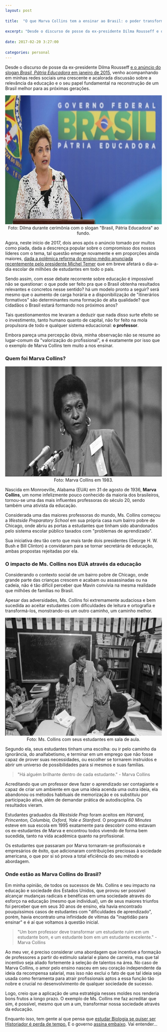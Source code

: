 ```yaml
---
layout: post

title:  "O que Marva Collins tem a ensinar ao Brasil: o poder transformador da educação"

excerpt: "Desde o discurso de posse da ex-presidente Dilma Rousseff e o anúncio do slogan *Brasil, Pátria Educadora* em janeiro de 2015, venho acompanhando em minhas redes sociais uma crescente e acalorada discussão sobre a relevância da educação e o seu papel fundamental na reconstrução [...]"

date: 2017-02-20 3:27:00

categories: personal
---
```


Desde o discurso de posse da ex-presidente Dilma Rousseff <a href="http://www.brasil.gov.br/governo/2015/01/dilma-toma-posse-e-anuncia-lema-do-novo-governo-201cbrasil-patria-educadora201d" target="_blank">e o anúncio do slogan *Brasil, Pátria Educadora* em janeiro de 2015</a>, venho acompanhando em minhas redes sociais uma crescente e acalorada discussão sobre a relevância da educação e o seu papel fundamental na reconstrução de um Brasil melhor para as próximas gerações. 

<div style="text-align:center" markdown="1">
<img src="/img/dilma_educadora.jpg" width="740" height="415" class="img-responsive center-block" />
<br />
Foto: Dilma durante cerimônia com o slogan "Brasil, Pátria Educadora" ao fundo.
</div>

Agora, neste início de 2017, dois anos após o anúncio tomado por muitos como piada, dada a descrença popular sobre o compromisso dos nossos líderes com o tema, tal questão emerge novamente e em proporções ainda maiores, <a href="http://g1.globo.com/educacao/noticia/temer-sanciona-a-medida-provisoria-da-reforma-do-ensino-medio.ghtml" target="_blank">dada a polêmica reforma do ensino médio anunciada recentemente pelo presidente Michel Temer</a> que em breve afetará o dia-a-dia escolar de milhões de estudantes em todo o país. 

Sendo assim, com esse debate recorrente sobre educação é impossível não se questionar: o que pode ser feito pra que o Brasil obtenha resultados relevantes e concretos nesse sentido? há um modelo pronto a seguir? será mesmo que o aumento de carga horária e a disponibilização de "itinerários formativos" são determinantes numa formação de alta qualidade? que cidadãos o Brasil estará formando nos próximos anos?

Tais questionamentos me levaram a deduzir que nada disso surte efeito se o investimento, tanto humano quanto de capital, não for feito na mola propulsora de todo e qualquer sistema educacional: **o professor**.

Embora pareça uma percepção óbvia, minha observação não se resume ao lugar-comum da "valorização do profissional", e é exatamente por isso que o exemplo de Marva Collins tem muito a nos ensinar.

### Quem foi Marva Collins?

<div style="text-align:center" markdown="1">
<img src="/img/marva-collins.png" width="678" height="354" class="img-responsive center-block" />
<br />
Foto: Marva Collins em 1983.
</div>

Nascida em Monroeville, Alabama (EUA) em 31 de agosto de 1936, **Marva Collins**, um nome infelizmente pouco conhecido da maioria dos brasileiros, tornou-se uma das mais influentes professoras do século 20, sendo também uma ativista da educação.

Considerada uma das maiores professoras do mundo, Ms. Collins começou a *Westside Preparatory School* em sua própria casa num bairro pobre de Chicago, onde abriu as portas a estudantes que tinham sido abandonados pelo sistema escolar público taxados com "problemas de aprendizado".

Sua iniciativa deu tão certo que mais tarde dois presidentes (George H. W. Bush e Bill Clinton) a convidaram para se tornar secretária de educação, ambas propostas rejeitadas por ela.

### O impacto de Ms. Collins nos EUA através da educação

Considerando o contexto social de um bairro pobre de Chicago, onde grande parte das crianças crescem e acabam ou assassinadas ou na cadeia, não é tão difícil perceber que Mavin convivia na mesma realidade que milhões de famílias no Brasil.

Apesar das adversidades, Ms. Collins foi extremamente audaciosa e bem sucedida ao aceitar estudantes com dificuldades de leitura e ortografia e transformá-los, monstrando-os um outro caminho, um caminho melhor.

<div style="text-align:center" markdown="1">
<img src="/img/ms_collins_students.jpg" width="662" height="380" class="img-responsive center-block" />
<br />
Foto: Ms. Collins com seus estudantes em sala de aula.
</div>

Segundo ela, seus estudantes tinham uma escolha: ou ir pelo caminho da ignorância, do analfabetismo, e terminar em um emprego que não fosse capaz de prover suas necessidades, ou escolher se tornarem instruídos e abrir um universo de  possibilidades para si mesmos e suas famílias.

>"Há alguém brilhante dentro de cada estudante." - Marva Collins

Acreditando que um professor deve fazer o aprendizado ser contagiante e capaz de criar um ambiente em que uma ideia acenda uma outra ideia, ela abandonou os métodos habituais de memorização e os substituiu por participação ativa, além de demandar prática de autodisciplina. Os resultados vieram.

Estudantes graduados da *Westside Prep* foram aceitos em *Harvard, Princenton, Columbia, Oxford, Yale e Stanford*. O programa *60 Minutes* esteve em sua escola em 1995 exatamente para descobrir como estavam os ex-estudantes de Marva e encontrou todos vivendo de forma bem sucedida, tanto na vida acadêmica quanto na profissional. 

Os estudantes que passaram por Marva tornaram-se profissionais e empresários de êxito, que adicionaram contribuições preciosas à sociedade americana, o que por si só prova a total eficiência do seu método e abordagem. 

### Onde estão as Marva Collins do Brasil?

Em minha opinião, de todos os sucessos de Ms. Collins e seu impacto na educação e sociedade dos Estados Unidos, que provou ser possível alcançar mudanças radicais e benéficas em uma sociedade através do esforço na educação (mesmo que individual), um de seus maiores triunfos foi perceber que em seus 30 anos de ensino, ela havia encontrado pouquíssimos casos de estudantes com "dificuldades de aprendizado", porém, havia encontrato uma infinidade de vítimas da "inaptidão para ensinar" e é aí que voltamos à questão inicial.

>"Um bom professor deve transformar um estudante ruim em um estudante bom, e um estudante bom em um estudante excelente." - Marva Collins

Ao meu ver, é preciso considerar uma abordagem que incentive a formação de professores a partir do estímulo salarial e plano de carreira, mas que tal incentivo seja aliado fortemente à seleção de talentos na área. No caso de Marva Collins, o amor pelo ensino nasceu em seu coração independente da ideia da recompensa salarial, mas isso não exclui o fato de que tal ideia seja usada como ferramenta para atrair profissionais aptos a essa função tão nobre e crucial no desenvolvimento de qualquer sociedade de sucesso.

Logo, creio que a aplicação de uma estratégia nesses moldes nos renderia bons frutos a longo prazo. O exemplo de Ms. Collins me faz acreditar que sim, é possível, mesmo que um a um, transformar nossa sociedade através da educação.  

Enquanto isso, tem gente aí que pensa que <a href="https://youtu.be/ENIPdSbuafA?t=280" target="_blank">estudar Biologia se quiser ser Historiador é perda de tempo.</a> E o governo <a href="http://g1.globo.com/educacao/noticia/mec-desloca-r-295-mil-para-propaganda-de-youtubers-sobre-a-reforma-do-ensino-medio.ghtml" target="_blank">assina embaixo</a>. Vai entender...


